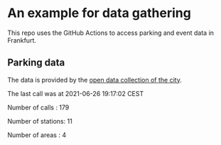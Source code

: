 # An example for data gathering

This repo uses the GitHub Actions to access parking and event data in Frankfurt.

## Parking data
The data is provided by the [open data collection of the city](https://www.offenedaten.frankfurt.de/).

The last call was at 2021-06-26 19:17:02 CEST

Number of calls   : 179

Number of stations:  11

Number of areas   :   4

